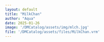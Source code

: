 ```yaml
---
layout: default
title: "MilkChan"
author: "Aqua"
date: 2025-01-26
image: '/DMCatalog/assets/img/mlch.jpg'
file: '/DMCatalog/assets/files/MilkChan.vrm'
---
```

